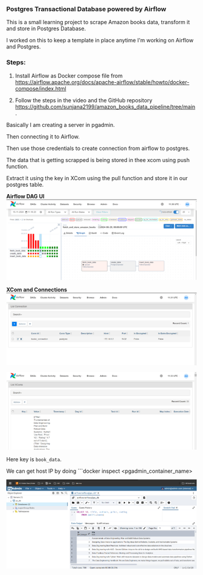 ### Postgres Transactional Database powered by Airflow

This is a small learning project to scrape Amazon books data, transform it and store in Postgres Database.

I worked on this to keep a template in place anytime I'm working on Airflow and Postgres.

<!-- Content Credits : This [video](https://www.youtube.com/watch?v=3xyoM28B40Y) by Sunjana in Data. -->

### Steps:

1. Install Airflow as Docker compose file from https://airflow.apache.org/docs/apache-airflow/stable/howto/docker-compose/index.html

2. Follow the steps in the video and the GitHub repository https://github.com/sunjana2199/amazon_books_data_pipeline/tree/main.

Basically I am creating a server in pgadmin.

Then connecting it to Airflow.

Then use those credentials to create connection from airflow to postgres.

The data that is getting scrapped is being stored in thee xcom using push function.

Extract it using the key in XCom using the pull function and store it in our postgres table.

**Airflow DAG UI**
![alt text](image.png)

**XCom and Connections**
![alt text](image-2.png)

![alt text](image-3.png)

Here key is ```book_data```.

We can get host IP by doing ```docker inspect <pgadmin_container_name>

![alt text](image-1.png)